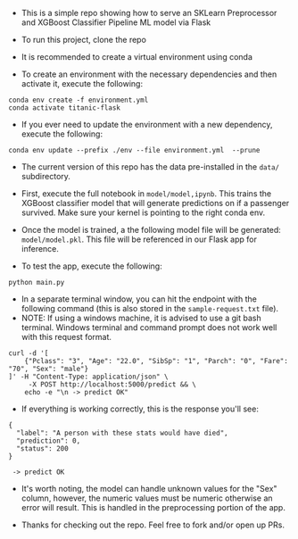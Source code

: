 * This is a simple repo showing how to serve an SKLearn Preprocessor and XGBoost Classifier Pipeline ML model via Flask
* To run this project, clone the repo
* It is recommended to create a virtual environment using conda

* To create an environment with the necessary dependencies and then activate it, execute the following:
```
conda env create -f environment.yml
conda activate titanic-flask
```

* If you ever need to update the environment with a new dependency, execute the following:
```
conda env update --prefix ./env --file environment.yml  --prune
```

* The current version of this repo has the data pre-installed in the `data/` subdirectory. 

* First, execute the full notebook in `model/model,ipynb`.  This trains the XGBoost classifier model that will generate predictions on if a passenger survived.  Make sure your kernel is pointing to the right conda env.

* Once the model is trained, a the following model file will be generated: `model/model.pkl`.  This file will be referenced in our Flask app for inference.

* To test the app, execute the following:
```
python main.py
```

* In a separate terminal window, you can hit the endpoint with the following command (this is also stored in the `sample-request.txt` file).
* NOTE: If using a windows machine, it is advised to use a git bash terminal.  Windows terminal and command prompt does not work well with this request format.
```
curl -d '[
    {"Pclass": "3", "Age": "22.0", "SibSp": "1", "Parch": "0", "Fare": "70", "Sex": "male"}
]' -H "Content-Type: application/json" \
     -X POST http://localhost:5000/predict && \
    echo -e "\n -> predict OK"
```

* If everything is working correctly, this is the response you'll see:
```
{
  "label": "A person with these stats would have died",
  "prediction": 0,
  "status": 200
}

 -> predict OK
 ```

 * It's worth noting, the model can handle unknown values for the "Sex" column, however, the numeric values must be numeric otherwise an error will result.  This is handled in the preprocessing portion of the app. 

* Thanks for checking out the repo.  Feel free to fork and/or open up PRs.